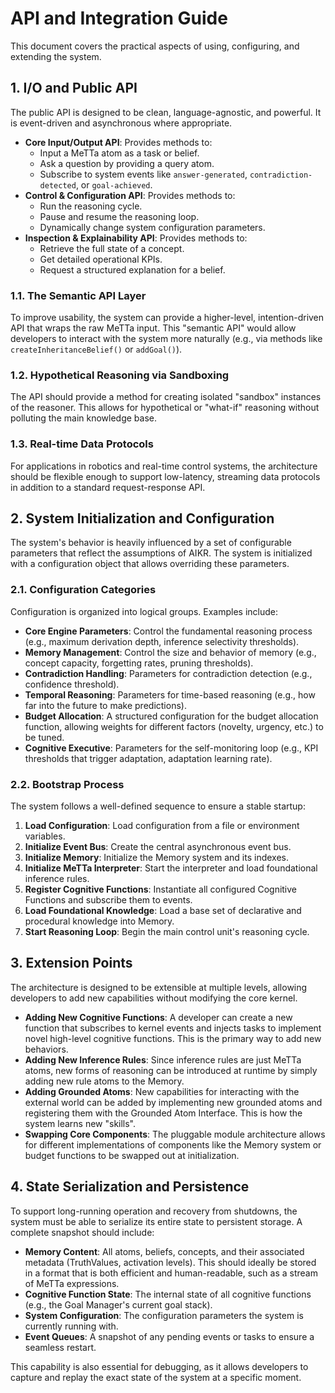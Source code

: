 # API and Integration Guide

This document covers the practical aspects of using, configuring, and extending the system.

## 1. I/O and Public API

The public API is designed to be clean, language-agnostic, and powerful. It is event-driven and asynchronous where appropriate.

-   **Core Input/Output API**: Provides methods to:
    -   Input a MeTTa atom as a task or belief.
    -   Ask a question by providing a query atom.
    -   Subscribe to system events like `answer-generated`, `contradiction-detected`, or `goal-achieved`.
-   **Control & Configuration API**: Provides methods to:
    -   Run the reasoning cycle.
    -   Pause and resume the reasoning loop.
    -   Dynamically change system configuration parameters.
-   **Inspection & Explainability API**: Provides methods to:
    -   Retrieve the full state of a concept.
    -   Get detailed operational KPIs.
    -   Request a structured explanation for a belief.

### 1.1. The Semantic API Layer
To improve usability, the system can provide a higher-level, intention-driven API that wraps the raw MeTTa input. This "semantic API" would allow developers to interact with the system more naturally (e.g., via methods like `createInheritanceBelief()` or `addGoal()`).

### 1.2. Hypothetical Reasoning via Sandboxing
The API should provide a method for creating isolated "sandbox" instances of the reasoner. This allows for hypothetical or "what-if" reasoning without polluting the main knowledge base.

### 1.3. Real-time Data Protocols
For applications in robotics and real-time control systems, the architecture should be flexible enough to support low-latency, streaming data protocols in addition to a standard request-response API.

## 2. System Initialization and Configuration

The system's behavior is heavily influenced by a set of configurable parameters that reflect the assumptions of AIKR. The system is initialized with a configuration object that allows overriding these parameters.

### 2.1. Configuration Categories
Configuration is organized into logical groups. Examples include:

-   **Core Engine Parameters**: Control the fundamental reasoning process (e.g., maximum derivation depth, inference selectivity thresholds).
-   **Memory Management**: Control the size and behavior of memory (e.g., concept capacity, forgetting rates, pruning thresholds).
-   **Contradiction Handling**: Parameters for contradiction detection (e.g., confidence threshold).
-   **Temporal Reasoning**: Parameters for time-based reasoning (e.g., how far into the future to make predictions).
-   **Budget Allocation**: A structured configuration for the budget allocation function, allowing weights for different factors (novelty, urgency, etc.) to be tuned.
-   **Cognitive Executive**: Parameters for the self-monitoring loop (e.g., KPI thresholds that trigger adaptation, adaptation learning rate).

### 2.2. Bootstrap Process
The system follows a well-defined sequence to ensure a stable startup:
1.  **Load Configuration**: Load configuration from a file or environment variables.
2.  **Initialize Event Bus**: Create the central asynchronous event bus.
3.  **Initialize Memory**: Initialize the Memory system and its indexes.
4.  **Initialize MeTTa Interpreter**: Start the interpreter and load foundational inference rules.
5.  **Register Cognitive Functions**: Instantiate all configured Cognitive Functions and subscribe them to events.
6.  **Load Foundational Knowledge**: Load a base set of declarative and procedural knowledge into Memory.
7.  **Start Reasoning Loop**: Begin the main control unit's reasoning cycle.

## 3. Extension Points

The architecture is designed to be extensible at multiple levels, allowing developers to add new capabilities without modifying the core kernel.

-   **Adding New Cognitive Functions**: A developer can create a new function that subscribes to kernel events and injects tasks to implement novel high-level cognitive functions. This is the primary way to add new behaviors.
-   **Adding New Inference Rules**: Since inference rules are just MeTTa atoms, new forms of reasoning can be introduced at runtime by simply adding new rule atoms to the Memory.
-   **Adding Grounded Atoms**: New capabilities for interacting with the external world can be added by implementing new grounded atoms and registering them with the Grounded Atom Interface. This is how the system learns new "skills".
-   **Swapping Core Components**: The pluggable module architecture allows for different implementations of components like the Memory system or budget functions to be swapped out at initialization.

## 4. State Serialization and Persistence

To support long-running operation and recovery from shutdowns, the system must be able to serialize its entire state to persistent storage. A complete snapshot should include:

-   **Memory Content**: All atoms, beliefs, concepts, and their associated metadata (TruthValues, activation levels). This should ideally be stored in a format that is both efficient and human-readable, such as a stream of MeTTa expressions.
-   **Cognitive Function State**: The internal state of all cognitive functions (e.g., the Goal Manager's current goal stack).
-   **System Configuration**: The configuration parameters the system is currently running with.
-   **Event Queues**: A snapshot of any pending events or tasks to ensure a seamless restart.

This capability is also essential for debugging, as it allows developers to capture and replay the exact state of the system at a specific moment.
